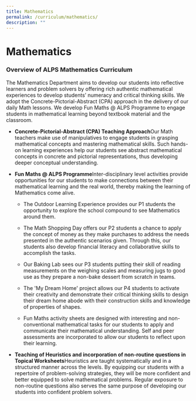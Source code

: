 ```yaml
---
title: Mathematics
permalink: /curriculum/mathematics/
description: ""
---
```

# **Mathematics**

### Overview of ALPS Mathematics Curriculum

The Mathematics Department aims to develop our students into reflective learners and problem solvers by offering rich authentic mathematical experiences to develop students’ numeracy and critical thinking skills. We adopt the Concrete-Pictorial-Abstract (CPA) approach in the delivery of our daily Math lessons. We develop Fun Maths @ ALPS Programme to engage students in mathematical learning beyond textbook material and the classroom.  
  

*   **Concrete-Pictorial-Abstract (CPA) Teaching Approach**Our Math teachers make use of manipulatives to engage students in grasping mathematical concepts and mastering mathematical skills. Such hands-on learning experiences help our students see abstract mathematical concepts in concrete and pictorial representations, thus developing deeper conceptual understanding.  
      
    

*   **Fun Maths @ ALPS Programme**Inter-disciplinary level activities provide opportunities for our students to make connections between their mathematical learning and the real world, thereby making the learning of Mathematics come alive.  
    
    *   The Outdoor Learning Experience provides our P1 students the opportunity to explore the school compound to see Mathematics around them.  
        
    *   The Math Shopping Day offers our P2 students a chance to apply the concept of money as they make purchases to address the needs presented in the authentic scenarios given. Through this, our students also develop financial literacy and collaborative skills to accomplish the tasks.  
        
    *   Our Baking Lab sees our P3 students putting their skill of reading measurements on the weighing scales and measuring jugs to good use as they prepare a non-bake dessert from scratch in teams.  
        
    *   The 'My Dream Home' project allows our P4 students to activate their creativity and demonstrate their critical thinking skills to design their dream home abode with their construction skills and knowledge of properties of shapes.  
        
    *   Fun Maths activity sheets are designed with interesting and non-conventional mathematical tasks for our students to apply and communicate their mathematical understanding. Self and peer assessments are incorporated to allow our students to reflect upon their learning.  

*   **Teaching of Heuristics and incorporation of non-routine questions in Topical Worksheets**Heuristics are taught systematically and in a structured manner across the levels. By equipping our students with a repertoire of problem-solving strategies, they will be more confident and better equipped to solve mathematical problems. Regular exposure to non-routine questions also serves the same purpose of developing our students into confident problem solvers.